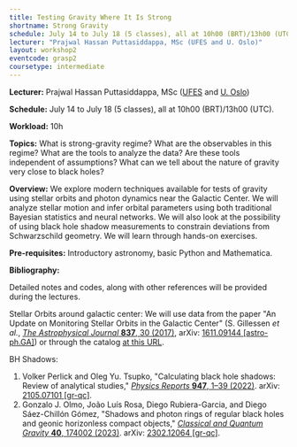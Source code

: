 ```yaml
---
title: Testing Gravity Where It Is Strong
shortname: Strong Gravity
schedule: July 14 to July 18 (5 classes), all at 10h00 (BRT)/13h00 (UTC)
lecturer: "Prajwal Hassan Puttasiddappa, MSc (UFES and U. Oslo)"
layout: workshop2
eventcode: grasp2
coursetype: intermediate
---
```


**Lecturer:** Prajwal Hassan Puttasiddappa, MSc ([UFES](https://ppgcosmo.cosmo-ufes.org/) and [U. Oslo](https://www.mn.uio.no/fysikk/english/))

**Schedule:** July 14 to July 18 (5 classes), all at 10h00 (BRT)/13h00 (UTC).

**Workload:** 10h

**Topics:** What is strong-gravity regime? What are the observables in this regime? What are the tools to analyze the data? Are these tools independent of assumptions? What can we tell about the nature of gravity very close to black holes?

**Overview:** We explore modern techniques available for tests of gravity using stellar orbits and photon dynamics near the Galactic Center. We will analyze stellar motion and infer orbital parameters using both traditional Bayesian statistics and neural networks. We will also look at the possibility of using black hole shadow measurements to constrain deviations from Schwarzschild geometry. We will learn through hands-on exercises.

**Pre-requisites:** Introductory astronomy, basic Python and Mathematica.


**Bibliography:**

Detailed notes and codes, along with other references will be provided during the lectures. 

Stellar Orbits around galactic center: We will use data from the paper "An Update on Monitoring Stellar Orbits in the Galactic Center" (S. Gillessen _et al._, [*The Astrophysical Journal* **837**, 30 (2017)](https://doi.org/10.3847/1538-4357/aa5c41), arXiv: [1611.09144 [astro-ph.GA]](https://arxiv.org/abs/1611.09144)) or through the catalog [at this URL](https://vizier.cds.unistra.fr/viz-bin/VizieR-3?-source=J/ApJ/837/30/table5).

BH Shadows: 
1. Volker Perlick and Oleg Yu. Tsupko, "Calculating black hole shadows: Review of analytical studies," [*Physics Reports* **947**, 1–39 (2022)](https://doi.org/10.1016/j.physrep.2021.10.004). arXiv: [2105.07101 [gr-qc]](https://arxiv.org/abs/2105.07101).
2. Gonzalo J. Olmo, João Luís Rosa, Diego Rubiera-Garcia, and Diego Sáez-Chillón Gómez, "Shadows and photon rings of regular black holes and geonic horizonless compact objects," [_Classical and Quantum Gravity_ **40**, 174002 (2023)](https://doi.org/10.1088/1361-6382/aceacd). arXiv: [2302.12064 [gr-qc]](https://arxiv.org/abs/2302.12064).
